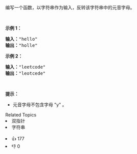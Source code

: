 <p>编写一个函数，以字符串作为输入，反转该字符串中的元音字母。</p>

<p>&nbsp;</p>

<p><strong>示例 1：</strong></p>

<pre><strong>输入：</strong>&quot;hello&quot;
<strong>输出：</strong>&quot;holle&quot;
</pre>

<p><strong>示例 2：</strong></p>

<pre><strong>输入：</strong>&quot;leetcode&quot;
<strong>输出：</strong>&quot;leotcede&quot;</pre>

<p>&nbsp;</p>

<p><strong>提示：</strong></p>

<ul>
	<li>元音字母不包含字母 &quot;y&quot; 。</li>
</ul>
<div><div>Related Topics</div><div><li>双指针</li><li>字符串</li></div></div><br><div><li>👍 177</li><li>👎 0</li></div>